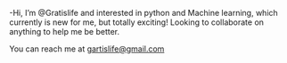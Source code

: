 -Hi, I’m @Gratislife and interested in python and Machine learning, which currently is new for me, but totally exciting! Looking to collaborate on anything to help me be better.

You can reach me at gartislife@gmail.com

<!---
Gratislife/Gratislife is a ✨ special ✨ repository because its `README.md` (this file) appears on your GitHub profile.
You can click the Preview link to take a look at your changes.
--->
